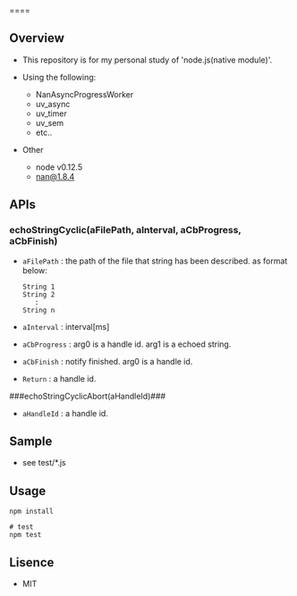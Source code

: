 ====

## Overview

* This repository is for my personal study of 'node.js(native module)'.
* Using the following:
    - NanAsyncProgressWorker
    - uv_async
    - uv_timer
    - uv_sem
    - etc..

* Other
    - node v0.12.5
    - nan@1.8.4


## APIs

### echoStringCyclic(aFilePath, aInterval, aCbProgress, aCbFinish) ###

+   `aFilePath` :
    the path of the file that string has been described. as format below:

		String 1
		String 2
		   :
		String n

+   `aInterval` :
    interval[ms]

+   `aCbProgress` : arg0 is a handle id. arg1 is a echoed string.

+   `aCbFinish` : notify finished. arg0 is a handle id.

+   `Return` : a handle id.

###echoStringCyclicAbort(aHandleId)###

+   `aHandleId` : a handle id.

## Sample

* see test/*.js

## Usage

	npm install
	
	# test
	npm test


## Lisence

* MIT

